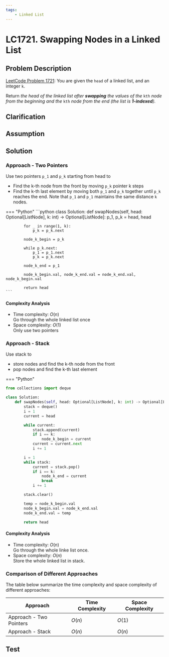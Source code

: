 ```yaml
---
tags:
    - Linked List
---
```


# LC1721. Swapping Nodes in a Linked List
## Problem Description
[LeetCode Problem 1721](https://leetcode.com/problems/swapping-nodes-in-a-linked-list/): You are given the `head` of a linked list, and an integer `k`.

Return _the head of the linked list after **swapping** the values of the_ `kth` _node from the beginning and the_ `kth` _node from the end (the list is **1-indexed**)._

## Clarification

## Assumption

## Solution
### Approach - Two Pointers
Use two pointers `p_1` and `p_k` starting from head to 

- Find the k-th node from the front by moving `p_k` pointer k steps
- Find the k-th last element by moving both `p_1` and `p_k` together until `p_k` reaches the end. Note that `p_1` and `p_1` maintains the same distance `k` nodes.

=== "Python"
    ```python
    class Solution:
        def swapNodes(self, head: Optional[ListNode], k: int) -> Optional[ListNode]:
            p_1, p_k = head, head

            for _ in range(1, k):
                p_k = p_k.next

            node_k_begin = p_k

            while p_k.next:
                p_1 = p_1.next
                p_k = p_k.next

            node_k_end = p_1

            node_k_begin.val, node_k_end.val = node_k_end.val, node_k_begin.val

            return head
    ```

#### Complexity Analysis
* Time complexity: $O(n)$  
	Go through the whole linked list once
* Space complexity: $O(1)$  
	Only use two pointers

### Approach - Stack
Use stack to 
- store nodes and find the k-th node from the front
- pop nodes and find the k-th last element

=== "Python"
```python
from collections import deque

class Solution:
    def swapNodes(self, head: Optional[ListNode], k: int) -> Optional[ListNode]:
        stack = deque()
        i = 1
        current = head

        while current:
            stack.append(current)
            if i == k:
                node_k_begin = current
            current = current.next
            i += 1

        i = 1
        while stack:
            current = stack.pop()
            if i == k:
                node_k_end = current
                break
            i += 1

        stack.clear()

        temp = node_k_begin.val
        node_k_begin.val = node_k_end.val
        node_k_end.val = temp

        return head
```

#### Complexity Analysis
* Time complexity: $O(n)$  
	Go through the whole linke list once. 
* Space complexity: $O(n)$  
	Store the whole linked list in stack.

### Comparison of Different Approaches
The table below summarize the time complexity and space complexity of different approaches:

Approach 	 | Time Complexity 	| Space Complexity  
------------ | --------------- 	| ----------------
Approach - Two Pointers |  $O(n)$ 	   	   	| $O(1)$  
Approach - Stack |  $O(n)$      		| $O(n)$

## Test